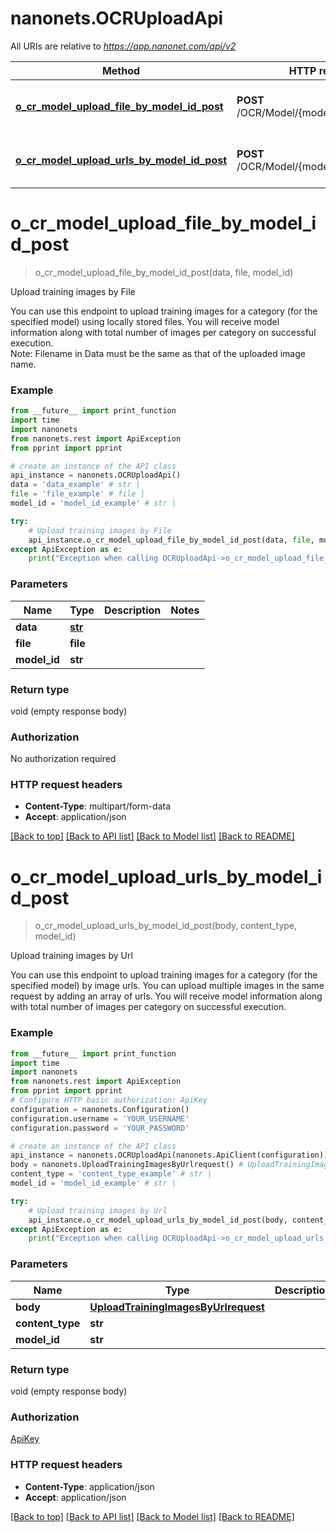 # nanonets.OCRUploadApi

All URIs are relative to *https://app.nanonet.com/api/v2*

Method | HTTP request | Description
------------- | ------------- | -------------
[**o_cr_model_upload_file_by_model_id_post**](OCRUploadApi.md#o_cr_model_upload_file_by_model_id_post) | **POST** /OCR/Model/{model_id}/UploadFile/ | Upload training images by File
[**o_cr_model_upload_urls_by_model_id_post**](OCRUploadApi.md#o_cr_model_upload_urls_by_model_id_post) | **POST** /OCR/Model/{model_id}/UploadUrls/ | Upload training images by Url

# **o_cr_model_upload_file_by_model_id_post**
> o_cr_model_upload_file_by_model_id_post(data, file, model_id)

Upload training images by File

You can use this endpoint to upload training images for a category (for the specified model) using locally stored files. You will receive model information along with total number of images per category on successful execution. <br>Note: Filename in Data must be the same as that of the uploaded image name.

### Example
```python
from __future__ import print_function
import time
import nanonets
from nanonets.rest import ApiException
from pprint import pprint

# create an instance of the API class
api_instance = nanonets.OCRUploadApi()
data = 'data_example' # str | 
file = 'file_example' # file | 
model_id = 'model_id_example' # str | 

try:
    # Upload training images by File
    api_instance.o_cr_model_upload_file_by_model_id_post(data, file, model_id)
except ApiException as e:
    print("Exception when calling OCRUploadApi->o_cr_model_upload_file_by_model_id_post: %s\n" % e)
```

### Parameters

Name | Type | Description  | Notes
------------- | ------------- | ------------- | -------------
 **data** | [**str**](.md)|  | 
 **file** | **file**|  | 
 **model_id** | **str**|  | 

### Return type

void (empty response body)

### Authorization

No authorization required

### HTTP request headers

 - **Content-Type**: multipart/form-data
 - **Accept**: application/json

[[Back to top]](#) [[Back to API list]](../README.md#documentation-for-api-endpoints) [[Back to Model list]](../README.md#documentation-for-models) [[Back to README]](../README.md)

# **o_cr_model_upload_urls_by_model_id_post**
> o_cr_model_upload_urls_by_model_id_post(body, content_type, model_id)

Upload training images by Url

You can use this endpoint to upload training images for a category (for the specified model) by image urls. You can upload multiple images in the same request by adding an array of urls. You will receive model information along with total number of images per category on successful execution.

### Example
```python
from __future__ import print_function
import time
import nanonets
from nanonets.rest import ApiException
from pprint import pprint
# Configure HTTP basic authorization: ApiKey
configuration = nanonets.Configuration()
configuration.username = 'YOUR_USERNAME'
configuration.password = 'YOUR_PASSWORD'

# create an instance of the API class
api_instance = nanonets.OCRUploadApi(nanonets.ApiClient(configuration))
body = nanonets.UploadTrainingImagesByUrlrequest() # UploadTrainingImagesByUrlrequest | 
content_type = 'content_type_example' # str | 
model_id = 'model_id_example' # str | 

try:
    # Upload training images by Url
    api_instance.o_cr_model_upload_urls_by_model_id_post(body, content_type, model_id)
except ApiException as e:
    print("Exception when calling OCRUploadApi->o_cr_model_upload_urls_by_model_id_post: %s\n" % e)
```

### Parameters

Name | Type | Description  | Notes
------------- | ------------- | ------------- | -------------
 **body** | [**UploadTrainingImagesByUrlrequest**](UploadTrainingImagesByUrlrequest.md)|  | 
 **content_type** | **str**|  | 
 **model_id** | **str**|  | 

### Return type

void (empty response body)

### Authorization

[ApiKey](../README.md#ApiKey)

### HTTP request headers

 - **Content-Type**: application/json
 - **Accept**: application/json

[[Back to top]](#) [[Back to API list]](../README.md#documentation-for-api-endpoints) [[Back to Model list]](../README.md#documentation-for-models) [[Back to README]](../README.md)

